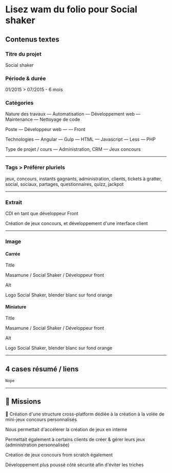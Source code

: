# Lisez wam du folio pour Social shaker

## Contenus textes

### Titre du projet

Social shaker

### Période & durée

01/2015 > 07/2015 - 6 mois

### Catégories

Nature des travaux
— Automatisation
— Développement web
— Maintenance
— Nettoyage de code

Poste
— Développeur web
— — Front

Technologies
— Angular
— Gulp
— HTML
— Javascript
— Less
— PHP

Type de projet / cours
— Administration, CRM
— Jeux concours

---

### Tags > Préférer pluriels

jeux, concours, instants gagnants, administration, clients, tickets à gratter, social, sociaux, partages, questionnaires, quizz, jackpot

---

### Extrait

CDI en tant que développeur Front

Création de jeux concours, et développement d'une interface client

---

### Image

#### Carrée

Title

Masamune / Social Shaker / Développeur front

Alt

Logo Social Shaker, blender blanc sur fond orange

#### Miniature

Title

Masamune / Social Shaker / Développeur front

Alt

Logo Social Shaker, blender blanc sur fond orange

---

## 4 cases résumé / liens

```html
Nope
```

---

## 🎯 Missions

👔 Création d'une structure cross-platform dédiée à la création à la volée de mini-jeux concours personnalisés

Nous permettait d'accélerer la création de jeux en interne

Permettait également à certains clients de créer & gérer leurs jeux (administration personnalisée)

Création de jeux concours from scratch également

Développement plus poussé côté sécurité afin d'éviter les triches
